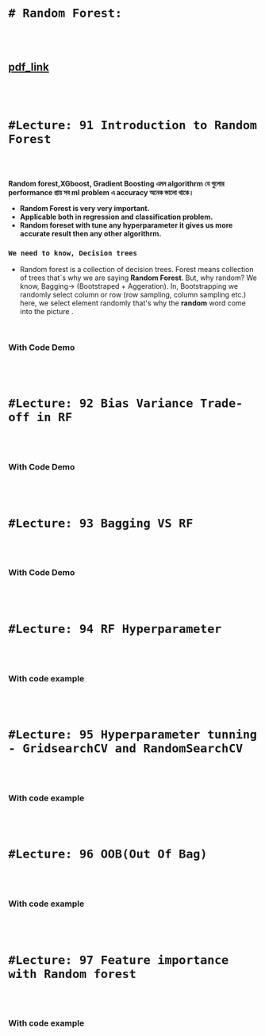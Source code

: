 <br>
<br>

# `# Random Forest:`

<br>
<br>


## [pdf_link](https://drive.google.com/file/d/1kXNWMzlbJ2b2T1EDEGVq9LN9rT3QRcN4/view?usp=sharing)


<br>
<br>

# `#Lecture: 91 Introduction to Random Forest`

<br>
<br>


**Random forest,XGboost, Gradient Boosting এমন algorithrm যে গুলোর performance প্রায় সব  ml problem এ accuracy অনেক ভালো থাকে।**

- **Random Forest is very very important.**
- **Applicable both in regression and classification problem.**
- **Random foreset with tune any hyperparameter it gives us more accurate result then any other algorithrm.**

### `We need to know, Decision trees`

- Random forest is a collection of decision trees. Forest means collection of trees that`s why we are saying **Random Forest**. But, why random? We know, Bagging-> (Bootstraped + Aggeration). In, Bootstrapping we randomly select column or row (row sampling, column sampling etc.) here, we select element randomly that's why the **random** word come into the picture . 

<br>

### With Code Demo



<br>
<br>

# `#Lecture: 92 Bias Variance Trade-off in RF`

<br>
<br>


### With Code Demo



<br>
<br>

# `#Lecture: 93 Bagging VS RF`

<br>
<br>


### With Code Demo


<br>
<br>

# `#Lecture: 94 RF Hyperparameter`

<br>
<br>

### With code example


<br>
<br>

# `#Lecture: 95 Hyperparameter tunning - GridsearchCV and RandomSearchCV`

<br>
<br>

### With code example


<br>
<br>

# `#Lecture: 96 OOB(Out Of Bag)`

<br>
<br>

### With code example



<br>
<br>

# `#Lecture: 97 Feature importance with Random forest`

<br>
<br>


### With code example


